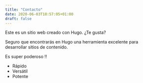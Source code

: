 ```yaml
---
title: "Contacto"
date: 2020-06-03T18:57:05+01:00
draft: false
---
```


Este es un sitio web creado con Hugo. ¿Te gusta?

Seguro que encontrarás en Hugo una herramienta excelente para desarrollar sitios de contenido.

Es super poderoso !!

- Rápido
- Versátil
- Potente

